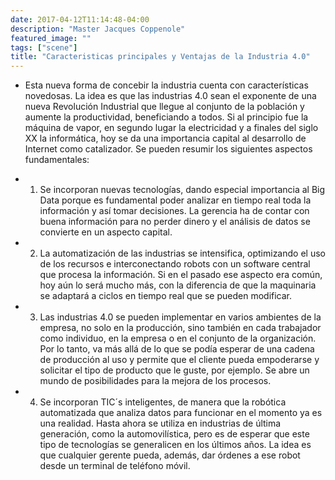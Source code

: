 ```yaml
---
date: 2017-04-12T11:14:48-04:00
description: "Master Jacques Coppenole"
featured_image: ""
tags: ["scene"]
title: "Caracteristicas principales y Ventajas de la Industria 4.0"
---
```


- Esta nueva forma de concebir la industria cuenta con características novedosas. La idea es que las industrias 4.0 sean el exponente de una nueva Revolución Industrial que llegue al conjunto de la población y aumente la productividad, beneficiando a todos. Si al principio fue la máquina de vapor, en segundo lugar la electricidad y a finales del siglo XX la informática, hoy se da una importancia capital al desarrollo de Internet como catalizador. Se pueden resumir los siguientes aspectos fundamentales:

- 1. Se incorporan nuevas tecnologías, dando especial importancia al Big Data porque es fundamental poder analizar en tiempo real toda la información y así tomar decisiones. La gerencia ha de contar con buena información para no perder dinero y el análisis de datos se convierte en un aspecto capital.

- 2. La automatización de las industrias se intensifica, optimizando el uso de los recursos e interconectando robots con un software central que procesa la información. Si en el pasado ese aspecto era común, hoy aún lo será mucho más, con la diferencia de que la maquinaria se adaptará a ciclos en tiempo real que se pueden modificar.

- 3. Las industrias 4.0 se pueden implementar en varios ambientes de la empresa, no solo en la producción, sino también en cada trabajador como individuo, en la empresa o en el conjunto de la organización. Por lo tanto, va más allá de lo que se podía esperar de una cadena de producción al uso y permite que el cliente pueda empoderarse y solicitar el tipo de producto que le guste, por ejemplo. Se abre un mundo de posibilidades para la mejora de los procesos.

- 4. Se incorporan TIC´s inteligentes, de manera que la robótica automatizada que analiza datos para funcionar en el momento ya es una realidad. Hasta ahora se utiliza en industrias de última generación, como la automovilística, pero es de esperar que este tipo de tecnologías se generalicen en los últimos años. La idea es que cualquier gerente pueda, además, dar órdenes a ese robot desde un terminal de teléfono móvil.
